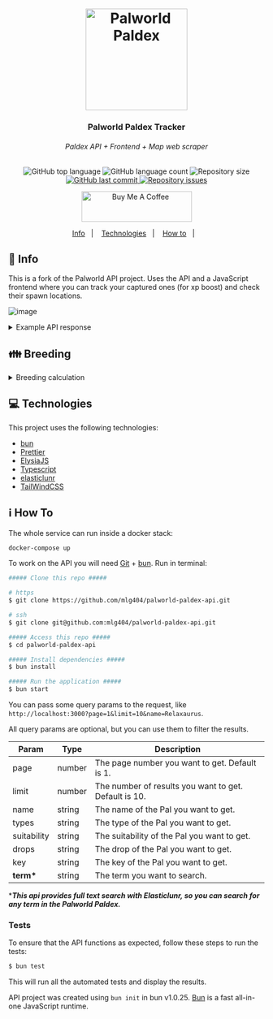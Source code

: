 <h1 align="center">
  <img alt="Palworld Paldex" title="Palworld Paldex" src=".github/pal.png" width="200px" />
</h1>

<h3 align="center">
  Palworld Paldex Tracker
</h3>
<h6 align="center"><i>Paldex API + Frontend + Map web scraper</i></h6>

<p align="center">
  <img alt="GitHub top language" src="https://img.shields.io/github/languages/top/fejesgergorichard/paldex.svg">

  <img alt="GitHub language count" src="https://img.shields.io/github/languages/count/fejesgergorichard/paldex.svg">

  <img alt="Repository size" src="https://img.shields.io/github/repo-size/fejesgergorichard/paldex.svg">
  <a href="https://github.com/fejesgergorichard/paldex/commits/master">
    <img alt="GitHub last commit" src="https://img.shields.io/github/last-commit/fejesgergorichard/paldex.svg">
  </a>

  <a href="https://github.com/mlg404/palworld-paldex-api/issues">
    <img alt="Repository issues" src="https://img.shields.io/github/issues/fejesgergorichard/paldex.svg">
  </a>
</p>
<p align="center">
    <a href="https://www.buymeacoffee.com/zserbinator" target="_blank"><img src="https://cdn.buymeacoffee.com/buttons/v2/default-blue.png" alt="Buy Me A Coffee" style="height: 60px !important;width: 217px !important;" ></a>
  </p>

<p align="center">
  <a href="#rocket-info">Info</a>&nbsp;&nbsp;&nbsp;|&nbsp;&nbsp;&nbsp;
  <a href="#computer-technologies">Technologies</a>&nbsp;&nbsp;&nbsp;|&nbsp;&nbsp;&nbsp;
  <a href="#information_source-how-to">How to</a>&nbsp;&nbsp;&nbsp;|&nbsp;&nbsp;&nbsp;
</p>

## :rocket: Info

This is a fork of the Palworld API project. Uses the API and a JavaScript frontend where you can track your captured ones (for xp boost) and check their spawn locations.

![image](https://github.com/user-attachments/assets/3c034027-25eb-4dcd-b0f4-8c124ca27400)

<details>
  <summary>Example API response</summary>

```json
{
  "content": [
    {
      "id": 85,
      "key": "085",
      "image": "/public/images/paldeck/085.png",
      "name": "Relaxaurus",
      "wiki": "https://palworld.fandom.com/wiki/Relaxaurus",
      "types": ["dragon", "water"],
      "imageWiki": "https://static.wikia.nocookie.net/palworld/images/0/01/Relaxaurus_menu.png/",
      "suitability": [
        {
          "type": "watering",
          "image": "/public/images/works/watering.png",
          "level": 2
        },
        {
          "type": "transporting",
          "image": "/public/images/works/transporting.png",
          "level": 1
        }
      ],
      "drops": ["high_quality_pal_oil", "ruby"],
      "aura": {
        "name": "hungry_missile",
        "description": "Can be ridden. Can rapidly fire a missile launcher while mounted.",
        "tech": null
      },
      "description": "Contrary to its blasé appearance, it's quite ferocious.\nIt perceives everything in its sight as prey and will stop at nothing to devour it.",
      "skills": [
        {
          "level": 1,
          "name": "dragon_cannon",
          "type": "dragon",
          "cooldown": 2,
          "power": 30,
          "description": "Hurls an energy ball imbued with draconic energy at an enemy.\n"
        },
        {
          "level": 7,
          "name": "aqua_gun",
          "type": "water",
          "cooldown": 4,
          "power": 40,
          "description": "Hurls a ball of water straight at an enemy.\n"
        },
        {
          "level": 15,
          "name": "dragon_burst",
          "type": "dragon",
          "cooldown": 10,
          "power": 55,
          "description": "Quickly discharges draconic energy, damaging those around it.\n"
        },
        {
          "level": 22,
          "name": "bubble_blast",
          "type": "water",
          "cooldown": 13,
          "power": 65,
          "description": "Fires numerous bubbles that slowly pursue an enemy.\n"
        },
        {
          "level": 30,
          "name": "draconic_breath",
          "type": "dragon",
          "cooldown": 15,
          "power": 70,
          "description": "Exhales breath imbued with draconic energy, dealing continuous damage to those in front of it.\n"
        },
        {
          "level": 40,
          "name": "aqua_burst",
          "type": "water",
          "cooldown": 30,
          "power": 100,
          "description": "Creates a giant ball of water and hurls it at an enemy.\n"
        },
        {
          "level": 50,
          "name": "dragon_meteor",
          "type": "dragon",
          "cooldown": 55,
          "power": 150,
          "description": "Calls down numerous small meteorites and launches them at an enemy.\n"
        }
      ],
      "stats": {
        "hp": 110,
        "attack": {
          "melee": 110,
          "ranged": 100
        },
        "defense": 70,
        "speed": {
          "ride": 800,
          "run": 650,
          "walk": 60
        },
        "stamina": 100,
        "support": 100
      },
      "asset": "LazyDragon",
      "genus": "monster",
      "rarity": 8,
      "price": 10240,
      "size": "xl",
      "breeding": {
        "rank": 280,
        "order": 54,
        "child_eligble": true,
        "male_probability": 50.0
      }
    }
  ],
  "page": 1,
  "limit": 10,
  "count": 1,
  "total": 1
}
```

</details>

## :family: Breeding
<details>
  <summary>Breeding calculation</summary>

The `breeding.rank` can be used to calculate the children for two parents:

$$ \text{Child Rank} = \lfloor \frac{\text{ParentA Rank} + \text{ParentB Rank} + 1}{2} \rfloor $$

> "The game will then pick the Pal with the closest power to that average. [...] The 'tie breaker' (since 1015 is equal distance between 1010 and 1020) just comes down to the which Pal [has the lower `breeding.order` number].
>
> ~ https://palworld.fandom.com/wiki/Breeding

For example, if you have _Penkin_ (Breed Power = `520`) and breed it with _Vanwyrm Cryst_ (Breed Power = `620`) you get a child with a Breed Power of `570`:

$$ \text{Child Rank} = \lfloor \frac{520 + 620 + 1}{2} \rfloor = 570 $$

The pal with the nearest distance to 570 is Anubis, so if you breed _Penkin_ with _Vanwym Cryst_ you'd get Anubis.
Some pals can only be bred if their parents are both of the type of the offspring. This is marked by the `breeding.child_eligble` flag.

<details>
<summary>There are a few special cases, however:</summary>

```py
    # Relaxaurus + Sparkit = Relaxaurus Lux
    "085+007": "085B",
    # Arsox + Broncherry = Kitsun
    "042+086": "061",
    # Direhowl + Gumoss = Maraith
    "026+013": "066",
    # Jormuntide + Shadowbeak = Helzephyr
    "101+107": "097",
    # Helzephyr + Shadowbeak = Cryolinx
    "097+107": "083",
    # Suzaku + Relaxaurus = Astegon
    "102+085": "098",
    # Penking + Bushi = Anubis
    "011+072": "100",
    # Incineram + Maraith = Incineram Noct
    "040+066": "040B",
    # Mau + Pengullet = Mau Cryst
    "024+010": "024B",
    # Vanwyrm + Foxcicle = Vanwyrm Cryst
    "071+057": "071B",
    # Eikthyrdeer + Hangyu = Eikthyrdeer Terra
    "037+032": "037B",
    # Elphidran + Surfent = Elphidran Aqua
    "080+065": "080B",
    # Pyrin + Katress = Pyrin Noct
    "058+075": "058B",
    # Mammorest + Wumpo = Mammorest Cryst
    "090+091": "090B",
    # Mossanda + Grizzbolt = Mossanda Lux
    "033+103": "033B",
    # Dinossom + Rayhound = Dinossom Lux
    "064+060": "064B",
    # Jolthog + Pengullet = Jolthog Cryst
    "012+010": "012B",
    # Frostallion + Helzephyr = Frostallion Noct
    "110+097": "110B",
    # Kingpaca + Reindrix = Kingpaca Cryst
    "089+059": "089B",
    # Lyleen + Menasting = Lyleen Noct
    "104+099": "104B",
    # Leezpunk + Flambelle = Leezpunk Ignis
    "045+070": "045B",
    # Blazehowl + Felbat = Blazehowl Noct
    "084+094": "084B",
    # Robinquill + Fuddler = Robinquill Terra
    "048+022": "048B",
    # Broncherry + Fuack = Broncherry Aqua
    "086+006": "086B",
    # Surfent + Dumud = Surfent Terra
    "065+043": "065B",
    # Gobfin + Rooby = Gobfin Ignis
    "031+009": "031B",
    # Suzaku + Jormuntide = Suzaku Aqua
    "102+101": "102B",
    # Reptyro + Foxcicle = Reptyro Cryst
    "088+057": "088B",
    # Hangyu + Swee = Hangyu Cryst
    "032+053": "032B",
    # Mossanda + Petallia = Lyleen
    "033+087": "104",
    # Vanwyrm + Anubis = Faleris
    "071+100": "105",
    # Mossanda + Rayhound = Grizzbolt
    "033+060": "103",
    # Grizzbolt + Relaxaurus = Orserk
    "103+085": "106",
    # Kitsun + Astegon = Shadowbeak
    "061+098": "107",
    # Bushi + Arsox = Blazehowl
    "072+042": "084",
```

</details>

The breeding power data was taken from [@dini.rfl's Google Docs Sheet](https://docs.google.com/spreadsheets/u/1/d/1YgPc11dgdBUC8jXNp01b7gI6jNHoBRQGwrY_V6lXMgQ/htmlview?usp=sharing)
</details>

## :computer: Technologies

This project uses the following technologies:

- [bun](https://bun.sh/)
- [Prettier](https://prettier.io/)
- [ElysiaJS](https://elysiajs.com/)
- [Typescript](https://www.typescriptlang.org/)
- [elasticlunr](https://github.com/weixsong/elasticlunr.js)
- [TailWindCSS](https://tailwindcss.com/docs/)

## :information_source: How To

The whole service can run inside a docker stack:

```bash
docker-compose up
```

To work on the API you will need [Git](https://git-scm.com) + [bun](https://bun.sh/). Run in terminal:

```bash
##### Clone this repo #####

# https
$ git clone https://github.com/mlg404/palworld-paldex-api.git

# ssh
$ git clone git@github.com:mlg404/palworld-paldex-api.git

##### Access this repo #####
$ cd palworld-paldex-api

##### Install dependencies #####
$ bun install

##### Run the application #####
$ bun start
```

You can pass some query params to the request, like `http://localhost:3000?page=1&limit=10&name=Relaxaurus`.

All query params are optional, but you can use them to filter the results.

| Param       | Type   | Description                                           |
| ----------- | ------ | ----------------------------------------------------- |
| page        | number | The page number you want to get. Default is 1.        |
| limit       | number | The number of results you want to get. Default is 10. |
| name        | string | The name of the Pal you want to get.                  |
| types       | string | The type of the Pal you want to get.                  |
| suitability | string | The suitability of the Pal you want to get.           |
| drops       | string | The drop of the Pal you want to get.                  |
| key         | string | The key of the Pal you want to get.                   |
| **term\***  | string | The term you want to search.                          |

\***_This api provides full text search with Elasticlunr, so you can search for any term in the Palworld Paldex._**

### Tests

To ensure that the API functions as expected, follow these steps to run the tests:

```bash
$ bun test
```

This will run all the automated tests and display the results.

API project was created using `bun init` in bun v1.0.25. [Bun](https://bun.sh) is a fast all-in-one JavaScript runtime.

